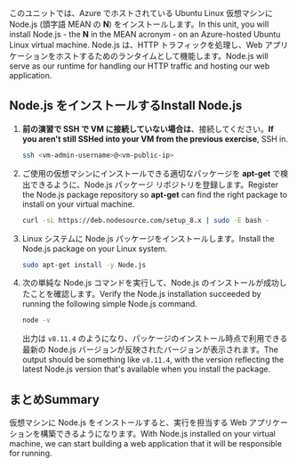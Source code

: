<span data-ttu-id="ffe68-101">このユニットでは、Azure でホストされている Ubuntu Linux 仮想マシンに Node.js (頭字語 MEAN の **N**) をインストールします。</span><span class="sxs-lookup"><span data-stu-id="ffe68-101">In this unit, you will install Node.js - the **N** in the MEAN acronym - on an Azure-hosted Ubuntu Linux virtual machine.</span></span> <span data-ttu-id="ffe68-102">Node.js は、HTTP トラフィックを処理し、Web アプリケーションをホストするためのランタイムとして機能します。</span><span class="sxs-lookup"><span data-stu-id="ffe68-102">Node.js will serve as our runtime for handling our HTTP traffic and hosting our web application.</span></span>

## <a name="install-nodejs"></a><span data-ttu-id="ffe68-103">Node.js をインストールする</span><span class="sxs-lookup"><span data-stu-id="ffe68-103">Install Node.js</span></span>

1. <span data-ttu-id="ffe68-104">**前の演習で SSH で VM に接続していない場合は**、接続してください。</span><span class="sxs-lookup"><span data-stu-id="ffe68-104">**If you aren't still SSHed into your VM from the previous exercise**, SSH in.</span></span>

    ```bash
    ssh <vm-admin-username>@<vm-public-ip>
    ```

1. <span data-ttu-id="ffe68-105">ご使用の仮想マシンにインストールできる適切なパッケージを **apt-get** で検出できるように、Node.js パッケージ リポジトリを登録します。</span><span class="sxs-lookup"><span data-stu-id="ffe68-105">Register the Node.js package repository so **apt-get** can find the right package to install on your virtual machine.</span></span>

    ```bash
    curl -sL https://deb.nodesource.com/setup_8.x | sudo -E bash -
    ```

1. <span data-ttu-id="ffe68-106">Linux システムに Node.js パッケージをインストールします。</span><span class="sxs-lookup"><span data-stu-id="ffe68-106">Install the Node.js package on your Linux system.</span></span>

    ```bash
    sudo apt-get install -y Node.js
    ```

1. <span data-ttu-id="ffe68-107">次の単純な Node.js コマンドを実行して、Node.js のインストールが成功したことを確認します。</span><span class="sxs-lookup"><span data-stu-id="ffe68-107">Verify the Node.js installation succeeded by running the following simple Node.js command.</span></span>

    ```bash
    node -v
    ```

    <span data-ttu-id="ffe68-108">出力は `v8.11.4` のようになり、パッケージのインストール時点で利用できる最新の Node.js バージョンが反映されたバージョンが表示されます。</span><span class="sxs-lookup"><span data-stu-id="ffe68-108">The output should be something like `v8.11.4`, with the version reflecting the latest Node.js version that's available when you install the package.</span></span>

## <a name="summary"></a><span data-ttu-id="ffe68-109">まとめ</span><span class="sxs-lookup"><span data-stu-id="ffe68-109">Summary</span></span>

<span data-ttu-id="ffe68-110">仮想マシンに Node.js をインストールすると、実行を担当する Web アプリケーションを構築できるようになります。</span><span class="sxs-lookup"><span data-stu-id="ffe68-110">With Node.js installed on your virtual machine, we can start building a web application that it will be responsible for running.</span></span>